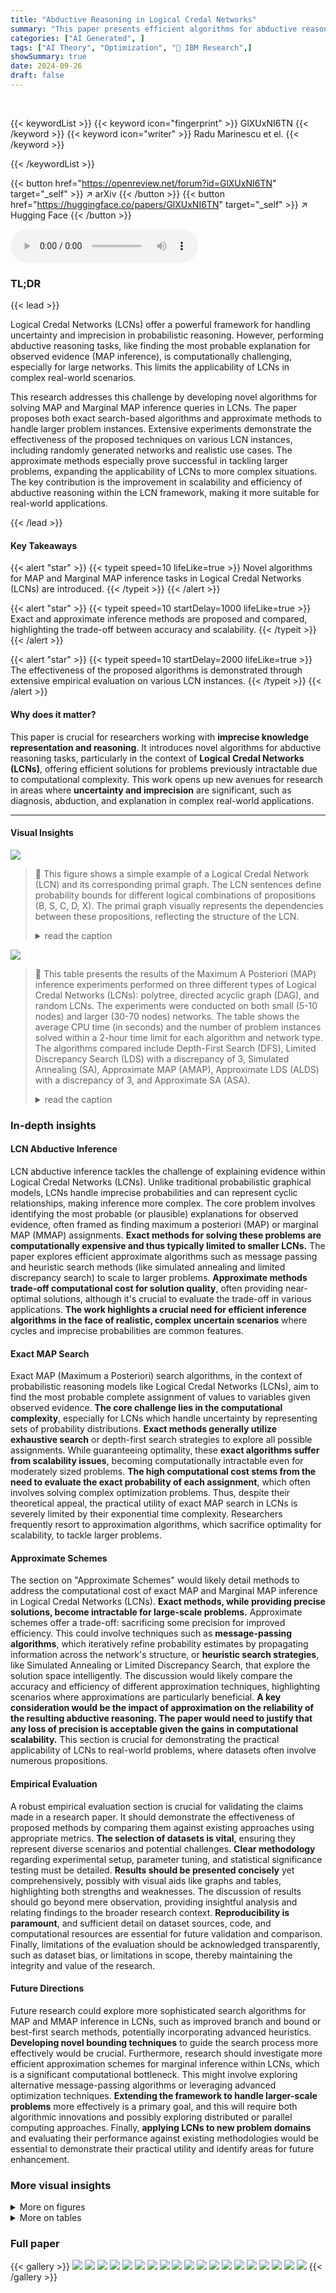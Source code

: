 ```yaml
---
title: "Abductive Reasoning in Logical Credal Networks"
summary: "This paper presents efficient algorithms for abductive reasoning in Logical Credal Networks (LCNs), addressing the MAP and Marginal MAP inference tasks to enable scalable solutions for complex real-wo..."
categories: ["AI Generated", ]
tags: ["AI Theory", "Optimization", "🏢 IBM Research",]
showSummary: true
date: 2024-09-26
draft: false
---
```


<br>

{{< keywordList >}}
{{< keyword icon="fingerprint" >}} GlXUxNI6TN {{< /keyword >}}
{{< keyword icon="writer" >}} Radu Marinescu et el. {{< /keyword >}}
 
{{< /keywordList >}}

{{< button href="https://openreview.net/forum?id=GlXUxNI6TN" target="_self" >}}
↗ arXiv
{{< /button >}}
{{< button href="https://huggingface.co/papers/GlXUxNI6TN" target="_self" >}}
↗ Hugging Face
{{< /button >}}



<audio controls>
    <source src="https://ai-paper-reviewer.com/GlXUxNI6TN/podcast.wav" type="audio/wav">
    Your browser does not support the audio element.
</audio>


### TL;DR


{{< lead >}}

Logical Credal Networks (LCNs) offer a powerful framework for handling uncertainty and imprecision in probabilistic reasoning. However, performing abductive reasoning tasks, like finding the most probable explanation for observed evidence (MAP inference), is computationally challenging, especially for large networks. This limits the applicability of LCNs in complex real-world scenarios. 

This research addresses this challenge by developing novel algorithms for solving MAP and Marginal MAP inference queries in LCNs. The paper proposes both exact search-based algorithms and approximate methods to handle larger problem instances. Extensive experiments demonstrate the effectiveness of the proposed techniques on various LCN instances, including randomly generated networks and realistic use cases.  The approximate methods especially prove successful in tackling larger problems, expanding the applicability of LCNs to more complex situations. The key contribution is the improvement in scalability and efficiency of abductive reasoning within the LCN framework, making it more suitable for real-world applications.

{{< /lead >}}


#### Key Takeaways

{{< alert "star" >}}
{{< typeit speed=10 lifeLike=true >}} Novel algorithms for MAP and Marginal MAP inference tasks in Logical Credal Networks (LCNs) are introduced. {{< /typeit >}}
{{< /alert >}}

{{< alert "star" >}}
{{< typeit speed=10 startDelay=1000 lifeLike=true >}} Exact and approximate inference methods are proposed and compared, highlighting the trade-off between accuracy and scalability. {{< /typeit >}}
{{< /alert >}}

{{< alert "star" >}}
{{< typeit speed=10 startDelay=2000 lifeLike=true >}} The effectiveness of the proposed algorithms is demonstrated through extensive empirical evaluation on various LCN instances. {{< /typeit >}}
{{< /alert >}}

#### Why does it matter?
This paper is crucial for researchers working with **imprecise knowledge representation and reasoning**. It introduces novel algorithms for abductive reasoning tasks, particularly in the context of **Logical Credal Networks (LCNs)**, offering efficient solutions for problems previously intractable due to computational complexity. This work opens up new avenues for research in areas where **uncertainty and imprecision** are significant, such as diagnosis, abduction, and explanation in complex real-world applications.

------
#### Visual Insights



![](https://ai-paper-reviewer.com/GlXUxNI6TN/figures_2_1.jpg)

> 🔼 This figure shows a simple example of a Logical Credal Network (LCN) and its corresponding primal graph. The LCN sentences define probability bounds for different logical combinations of propositions (B, S, C, D, X). The primal graph visually represents the dependencies between these propositions, reflecting the structure of the LCN.
> <details>
> <summary>read the caption</summary>
> Figure 1: A simple LCN and its primal graph.
> </details>





![](https://ai-paper-reviewer.com/GlXUxNI6TN/tables_7_1.jpg)

> 🔼 This table presents the results of the Maximum A Posteriori (MAP) inference experiments performed on three different types of Logical Credal Networks (LCNs): polytree, directed acyclic graph (DAG), and random LCNs.  The experiments were conducted on both small (5-10 nodes) and larger (30-70 nodes) networks. The table shows the average CPU time (in seconds) and the number of problem instances solved within a 2-hour time limit for each algorithm and network type.  The algorithms compared include Depth-First Search (DFS), Limited Discrepancy Search (LDS) with a discrepancy of 3, Simulated Annealing (SA), Approximate MAP (AMAP), Approximate LDS (ALDS) with a discrepancy of 3, and Approximate SA (ASA).
> <details>
> <summary>read the caption</summary>
> Table 1: Results for MAP tasks obtained on small/large scale polytree, dag, and random LCNs. Average CPU time in seconds and number of problem instances solved. Time limit is 2 hours.
> </details>





### In-depth insights


#### LCN Abductive Inference
LCN abductive inference tackles the challenge of explaining evidence within Logical Credal Networks (LCNs).  Unlike traditional probabilistic graphical models, LCNs handle imprecise probabilities and can represent cyclic relationships, making inference more complex.  The core problem involves identifying the most probable (or plausible) explanations for observed evidence, often framed as finding maximum a posteriori (MAP) or marginal MAP (MMAP) assignments.  **Exact methods for solving these problems are computationally expensive and thus typically limited to smaller LCNs.** The paper explores efficient approximate algorithms such as message passing and heuristic search methods (like simulated annealing and limited discrepancy search) to scale to larger problems.  **Approximate methods trade-off computational cost for solution quality**, often providing near-optimal solutions, although it's crucial to evaluate the trade-off in various applications.  **The work highlights a crucial need for efficient inference algorithms in the face of realistic, complex uncertain scenarios** where cycles and imprecise probabilities are common features.

#### Exact MAP Search
Exact MAP (Maximum a Posteriori) search algorithms, in the context of probabilistic reasoning models like Logical Credal Networks (LCNs), aim to find the most probable complete assignment of values to variables given observed evidence.  **The core challenge lies in the computational complexity**, especially for LCNs which handle uncertainty by representing sets of probability distributions.  **Exact methods generally utilize exhaustive search** or depth-first search strategies to explore all possible assignments. While guaranteeing optimality, these **exact algorithms suffer from scalability issues**,  becoming computationally intractable even for moderately sized problems.  **The high computational cost stems from the need to evaluate the exact probability of each assignment**, which often involves solving complex optimization problems. Thus, despite their theoretical appeal, the practical utility of exact MAP search in LCNs is severely limited by their exponential time complexity.  Researchers frequently resort to approximation algorithms, which sacrifice optimality for scalability, to tackle larger problems.

#### Approximate Schemes
The section on "Approximate Schemes" would likely detail methods to address the computational cost of exact MAP and Marginal MAP inference in Logical Credal Networks (LCNs).  **Exact methods, while providing precise solutions, become intractable for large-scale problems.**  Approximate schemes offer a trade-off: sacrificing some precision for improved efficiency.  This could involve techniques such as **message-passing algorithms**, which iteratively refine probability estimates by propagating information across the network's structure, or **heuristic search strategies**, like Simulated Annealing or Limited Discrepancy Search, that explore the solution space intelligently. The discussion would likely compare the accuracy and efficiency of different approximation techniques, highlighting scenarios where approximations are particularly beneficial.  **A key consideration would be the impact of approximation on the reliability of the resulting abductive reasoning.  The paper would need to justify that any loss of precision is acceptable given the gains in computational scalability.**  This section is crucial for demonstrating the practical applicability of LCNs to real-world problems, where datasets often involve numerous propositions.

#### Empirical Evaluation
A robust empirical evaluation section is crucial for validating the claims made in a research paper.  It should demonstrate the effectiveness of proposed methods by comparing them against existing approaches using appropriate metrics.  **The selection of datasets is vital**, ensuring they represent diverse scenarios and potential challenges. **Clear methodology** regarding experimental setup, parameter tuning, and statistical significance testing must be detailed.  **Results should be presented concisely** yet comprehensively, possibly with visual aids like graphs and tables, highlighting both strengths and weaknesses.  The discussion of results should go beyond mere observation, providing insightful analysis and relating findings to the broader research context.  **Reproducibility is paramount**, and sufficient detail on dataset sources, code, and computational resources are essential for future validation and comparison.  Finally, limitations of the evaluation should be acknowledged transparently, such as dataset bias, or limitations in scope, thereby maintaining the integrity and value of the research.

#### Future Directions
Future research could explore more sophisticated search algorithms for MAP and MMAP inference in LCNs, such as improved branch and bound or best-first search methods, potentially incorporating advanced heuristics. **Developing novel bounding techniques** to guide the search process more effectively would be crucial.  Furthermore, research should investigate more efficient approximation schemes for marginal inference within LCNs, which is a significant computational bottleneck.  This might involve exploring alternative message-passing algorithms or leveraging advanced optimization techniques.  **Extending the framework to handle larger-scale problems** more effectively is a primary goal, and this will require both algorithmic innovations and possibly exploring distributed or parallel computing approaches. Finally, **applying LCNs to new problem domains** and evaluating their performance against existing methodologies would be essential to demonstrate their practical utility and identify areas for future enhancement.


### More visual insights

<details>
<summary>More on figures
</summary>


![](https://ai-paper-reviewer.com/GlXUxNI6TN/figures_5_1.jpg)

> 🔼 This figure shows a simple example of a Logical Credal Network (LCN) and its corresponding primal graph. The LCN is represented by a set of sentences specifying probability bounds on logical formulas involving propositions such as Bronchitis (B), Smoking (S), Cancer (C), Dyspnea (D), and X-Ray result (X). The primal graph visually depicts the relationships between these propositions and formulas, illustrating the network's structure.
> <details>
> <summary>read the caption</summary>
> Figure 1: A simple LCN and its primal graph.
> </details>



![](https://ai-paper-reviewer.com/GlXUxNI6TN/figures_7_1.jpg)

> 🔼 This figure shows the number of times (out of 10) that each algorithm (ASA, ALDS, and AMAP) found the best solution for LCNs with 10 propositions.  For each of the three types of LCNs (polytree, DAG, and random), the bar chart displays the number of wins for each algorithm.  It highlights the relative performance of the approximate search algorithms (ALDS and ASA) compared to the approximate message-passing algorithm (AMAP) in finding high-quality solutions.
> <details>
> <summary>read the caption</summary>
> Figure 2: Wins for LCNs with n = 10.
> </details>



![](https://ai-paper-reviewer.com/GlXUxNI6TN/figures_8_1.jpg)

> 🔼 This figure shows the average CPU time and standard deviation of the Approximate Limited Discrepancy Search (ALDS) algorithm for different discrepancy values (δ).  The results are presented for three different types of Logical Credal Networks (LCNs): polytree, DAG, and random, each with 7 propositions (n=7). The shaded area represents the standard deviation, illustrating the variability in runtime for each discrepancy level.
> <details>
> <summary>read the caption</summary>
> Figure 3: Average CPU time in seconds and standard deviation vs discrepancy δ for ALDS(δ).
> </details>



</details>




<details>
<summary>More on tables
</summary>


![](https://ai-paper-reviewer.com/GlXUxNI6TN/tables_8_1.jpg)
> 🔼 This table presents the results of applying different algorithms (exact and approximate) to solve Marginal MAP (MMAP) inference tasks on a set of realistic Logical Credal Networks (LCNs). The algorithms' performance is evaluated based on CPU time in seconds, with a time limit of 2 hours.  The table shows that exact methods struggle with larger networks while approximate methods can scale better.
> <details>
> <summary>read the caption</summary>
> Table 2: Results for MMAP tasks on realistic LCNs. CPU time in seconds. Time limit is 2 hours.
> </details>

![](https://ai-paper-reviewer.com/GlXUxNI6TN/tables_9_1.jpg)
> 🔼 This table presents the results of experiments on factuality LCNs, focusing on the performance of different MAP inference algorithms (exact and approximate). It shows the average CPU time and the number of problem instances solved within a 2-hour time limit for various problem sizes (n, k = 2). The algorithms are categorized into exact MAP evaluation methods (DFS, LDS(2), SA) and approximate MAP evaluation methods (AMAP, ALDS(2), ASA). The table highlights the scalability challenges of exact methods as problem size increases, contrasting with the improved performance of approximation-based methods in larger instances.
> <details>
> <summary>read the caption</summary>
> Table 3: Results for factuality LCNs. Average CPU time in seconds and number of problem instances solved. Time limit is 2 hours.
> </details>

</details>




### Full paper

{{< gallery >}}
<img src="https://ai-paper-reviewer.com/GlXUxNI6TN/1.png" class="grid-w50 md:grid-w33 xl:grid-w25" />
<img src="https://ai-paper-reviewer.com/GlXUxNI6TN/2.png" class="grid-w50 md:grid-w33 xl:grid-w25" />
<img src="https://ai-paper-reviewer.com/GlXUxNI6TN/3.png" class="grid-w50 md:grid-w33 xl:grid-w25" />
<img src="https://ai-paper-reviewer.com/GlXUxNI6TN/4.png" class="grid-w50 md:grid-w33 xl:grid-w25" />
<img src="https://ai-paper-reviewer.com/GlXUxNI6TN/5.png" class="grid-w50 md:grid-w33 xl:grid-w25" />
<img src="https://ai-paper-reviewer.com/GlXUxNI6TN/6.png" class="grid-w50 md:grid-w33 xl:grid-w25" />
<img src="https://ai-paper-reviewer.com/GlXUxNI6TN/7.png" class="grid-w50 md:grid-w33 xl:grid-w25" />
<img src="https://ai-paper-reviewer.com/GlXUxNI6TN/8.png" class="grid-w50 md:grid-w33 xl:grid-w25" />
<img src="https://ai-paper-reviewer.com/GlXUxNI6TN/9.png" class="grid-w50 md:grid-w33 xl:grid-w25" />
<img src="https://ai-paper-reviewer.com/GlXUxNI6TN/10.png" class="grid-w50 md:grid-w33 xl:grid-w25" />
<img src="https://ai-paper-reviewer.com/GlXUxNI6TN/11.png" class="grid-w50 md:grid-w33 xl:grid-w25" />
<img src="https://ai-paper-reviewer.com/GlXUxNI6TN/12.png" class="grid-w50 md:grid-w33 xl:grid-w25" />
<img src="https://ai-paper-reviewer.com/GlXUxNI6TN/13.png" class="grid-w50 md:grid-w33 xl:grid-w25" />
<img src="https://ai-paper-reviewer.com/GlXUxNI6TN/14.png" class="grid-w50 md:grid-w33 xl:grid-w25" />
<img src="https://ai-paper-reviewer.com/GlXUxNI6TN/15.png" class="grid-w50 md:grid-w33 xl:grid-w25" />
<img src="https://ai-paper-reviewer.com/GlXUxNI6TN/16.png" class="grid-w50 md:grid-w33 xl:grid-w25" />
<img src="https://ai-paper-reviewer.com/GlXUxNI6TN/17.png" class="grid-w50 md:grid-w33 xl:grid-w25" />
<img src="https://ai-paper-reviewer.com/GlXUxNI6TN/18.png" class="grid-w50 md:grid-w33 xl:grid-w25" />
<img src="https://ai-paper-reviewer.com/GlXUxNI6TN/19.png" class="grid-w50 md:grid-w33 xl:grid-w25" />
{{< /gallery >}}